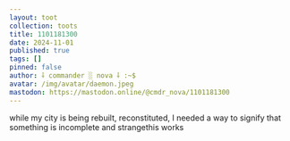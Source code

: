 ```yaml
---
layout: toot
collection: toots
title: 1101181300
date: 2024-11-01
published: true
tags: []
pinned: false
author: ⸸ commander ░ nova ⸸ :~$
avatar: /img/avatar/daemon.jpeg
mastodon: https://mastodon.online/@cmdr_nova/1101181300
---
```


while my city is being rebuilt, reconstituted, I needed a way to signify that something is incomplete and strangethis works
